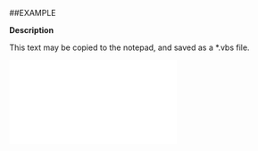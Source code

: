 

##EXAMPLE

**Description**

This text may be copied to the notepad, and saved as a *.vbs file.

![](../../Examples/vbs/ClientScript.OnEmailPanelShown.vbs.txt)





